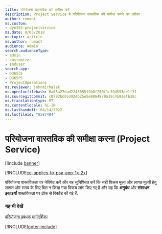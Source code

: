 ```yaml
---
title: परियोजना वास्तविक की समीक्षा करें
description: Project Service में परियोजना वास्तविक की समीक्षा करने का तरीका
author: rumant
ms.custom:
- dyn365-projectservice
ms.date: 8/03/2018
ms.topic: article
ms.author: rumant
audience: Admin
search.audienceType:
- admin
- customizer
- enduser
search.app:
- D365CE
- D365PS
- ProjectOperations
ms.reviewer: johnmichalak
ms.openlocfilehash: 6a05a27dad2243055f9b0f250f1c39d593de1f31
ms.sourcegitcommit: c0792bd65d92db25e0e8864879a19c4b93efb10c
ms.translationtype: MT
ms.contentlocale: hi-IN
ms.lasthandoff: 04/14/2022
ms.locfileid: "8587404"
---
```

# <a name="review-project-actuals-project-service"></a>परियोजना वास्तविक की समीक्षा करना (Project Service)

[!include [banner](../includes/psa-now-project-operations.md)]

[!INCLUDE[cc-applies-to-psa-app-1x-2x](../includes/cc-applies-to-psa-app-1x-2x.md)]

परियोजना वास्तविकता पर नेविगेट करें और यह सुनिश्चित करें कि सही विक्रय मूल्य और लागत मूल्यों हेतु लागत और समय के लिए बिल न किया गया विक्रय लॉग किए गए हैं और यह कि **अनुबंध** और **संसाधन इकाइयाँ** वास्तविकता पर ठीक से रिकॉर्ड की गई हैं.  
  
### <a name="see-also"></a>यह भी देखें  
 [परियोजना प्रबंधक मार्गदर्शिका](../psa/project-manager-guide.md)


[!INCLUDE[footer-include](../includes/footer-banner.md)]
